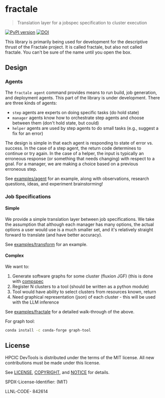 # fractale

> Translation layer for a jobspec specification to cluster execution

[![PyPI version](https://badge.fury.io/py/fractale.svg)](https://badge.fury.io/py/fractale)
[![DOI](https://zenodo.org/badge/773568660.svg)](https://zenodo.org/doi/10.5281/zenodo.13787066)

This library is primarily being used for development for the descriptive thrust of the Fractale project. It is called fractale, but also not called fractale. You can't be sure of the name until you open the box.

## Design

### Agents

The `fractale agent` command provides means to run build, job generation, and deployment agents.
This part of the library is under development. There are three kinds of agents:

 - `step` agents are experts on doing specific tasks (do hold state)
 - `manager` agents know how to orchestrate step agents and choose between them (don't hold state, but could)
 - `helper` agents are used by step agents to do small tasks (e.g., suggest a fix for an error)

The design is simple in that each agent is responding to state of error vs. success. In the case of a step agent, the return code determines to continue or try again. In the case of a helper, the input is typically an erroneous response (or something that needs changing) with respect to a goal.
For a manager, we are making a choice based on a previous erroneous step.

See [examples/agent](examples/agent) for an example, along with observations, research questions, ideas, and experiment brainstorming!

### Job Specifications

#### Simple

We provide a simple translation layer between job specifications. We take the assumption that although each manager has many options, the actual options a user would use is a much smaller set, and it's relatively straight forward to translate (and have better accuracy).

See [examples/transform](examples/transform) for an example.

#### Complex

We want to:

1. Generate software graphs for some cluster (fluxion JGF) (this is done with [compspec](https://github.com/compspec/compspec)
2. Register N clusters to a tool (should be written as a python module)
3. Tool would have ability to select clusters from resources known, return
4. Need graphical representation (json) of each cluster - this will be used with the LLM inference

See [examples/fractale](examples/fractale) for a detailed walk-through of the above.

For graph tool:

```bash
conda install -c conda-forge graph-tool
```

<!-- ⭐️ [Documentation](https://compspec.github.io/fractale) ⭐️ -->

## License

HPCIC DevTools is distributed under the terms of the MIT license.
All new contributions must be made under this license.

See [LICENSE](https://github.com/converged-computing/cloud-select/blob/main/LICENSE),
[COPYRIGHT](https://github.com/converged-computing/cloud-select/blob/main/COPYRIGHT), and
[NOTICE](https://github.com/converged-computing/cloud-select/blob/main/NOTICE) for details.

SPDX-License-Identifier: (MIT)

LLNL-CODE- 842614
